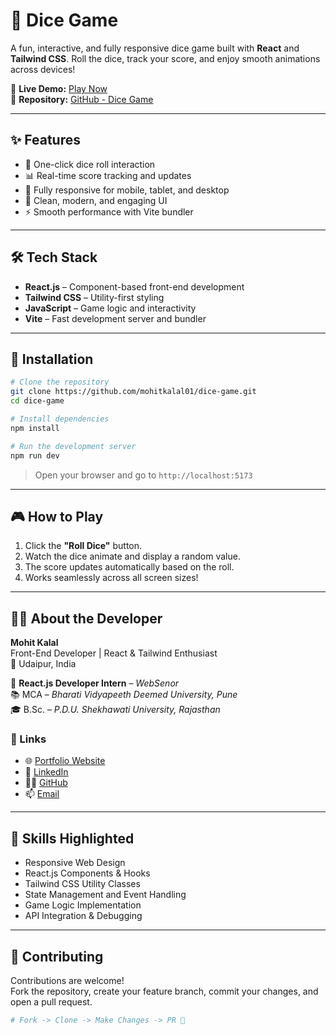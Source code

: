 
# 🎲 Dice Game

A fun, interactive, and fully responsive dice game built with **React** and **Tailwind CSS**. Roll the dice, track your score, and enjoy smooth animations across devices!

🔗 **Live Demo:** [Play Now](https://mohit-dicegame.vercel.app)  
📂 **Repository:** [GitHub - Dice Game](https://github.com/mohitkalal01/Dice-Game-React.js-)

---

## ✨ Features

- 🎯 One-click dice roll interaction  
- 📊 Real-time score tracking and updates  
- 📱 Fully responsive for mobile, tablet, and desktop  
- 🎨 Clean, modern, and engaging UI  
- ⚡ Smooth performance with Vite bundler  

---

## 🛠 Tech Stack

- **React.js** – Component-based front-end development  
- **Tailwind CSS** – Utility-first styling  
- **JavaScript** – Game logic and interactivity  
- **Vite** – Fast development server and bundler  

---

## 🚀 Installation

```bash
# Clone the repository
git clone https://github.com/mohitkalal01/dice-game.git
cd dice-game

# Install dependencies
npm install

# Run the development server
npm run dev
```

> Open your browser and go to `http://localhost:5173`

---

## 🎮 How to Play

1. Click the **"Roll Dice"** button.
2. Watch the dice animate and display a random value.
3. The score updates automatically based on the roll.
4. Works seamlessly across all screen sizes!

---


## 👨‍💻 About the Developer

**Mohit Kalal**  
Front-End Developer | React & Tailwind Enthusiast  
📍 Udaipur, India  

💼 **React.js Developer Intern** – *WebSenor*  
📚 MCA – *Bharati Vidyapeeth Deemed University, Pune*  
🎓 B.Sc. – *P.D.U. Shekhawati University, Rajasthan*

### 🔗 Links
- 🌐 [Portfolio Website](https://mohitkalal.netlify.app/)
- 💼 [LinkedIn](https://www.linkedin.com/in/%20mohit-kalal-389521217)
- 🧑‍💻 [GitHub](https://github.com/mohitkalal01)
- 📫 [Email](mailto:kalalmohit003@gmail.com)

---

## 🧠 Skills Highlighted

- Responsive Web Design
- React.js Components & Hooks
- Tailwind CSS Utility Classes
- State Management and Event Handling
- Game Logic Implementation
- API Integration & Debugging

---

## 🤝 Contributing

Contributions are welcome!  
Fork the repository, create your feature branch, commit your changes, and open a pull request.

```bash
# Fork -> Clone -> Make Changes -> PR 🚀
```

